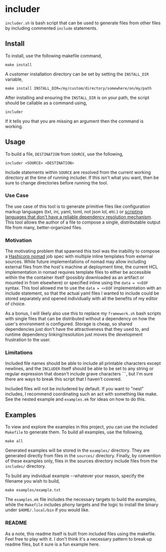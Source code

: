 # includer

`includer.sh` is bash script that can be used to generate files from other
files by including commented `include` statements.

## Install

To install, use the following makefile command,

```shell
make install
```

A customer installation directory can be set by setting the `INSTALL_DIR`
variable,

```shell
make install INSTALL_DIR=/my/custom/directory/somewhere/on/my/path
```

After installing and ensuring the `INSTALL_DIR` is on your path, the script
should be callable as a command using,

```
includer
```

If it tells you that you are missing an argument then the command is working.

## Usage
To build a file, `DESTINATION` from `SOURCE`, use the following,

```shell
includer <SOURCE> <DESTINATION>
```

Include statements within `SOURCE` are resolved from the current working
directory at the time of running includer.  If this isn't what you want,
then be sure to change directories before running the tool.

### Use Case
The use case of this tool is to generate primitive files like configuration 
markup languages (txt, ini, yaml, toml, not json lol, etc.) or
[scripting languages that don't have a reliable dependency
resolution mechanism](https://github.com/jdbeightol/framework).  This tool
allows the author of a file to compose a single, distributable output file from
many, better-organized files.

### Motivation
The motivating problem that spawned this tool was the inability to compose a
[Hashicorp nomad](https://www.nomadproject.io/) job spec with multiple inline
templates from external sources.  While future implementations of nomad may
allow including external files from the host's machine at deployment time,
the current HCL implementation in nomad requires template files to either be
accessible within the the container itself (possibly downloaded as an artifact
or mounted in from elsewhere) or specified inline using the `data = <<EOF`
syntax.  This tool allowed me to use the `data = <<EOF` implementation with an
include statement, so that the actual yaml files I wanted to include could be
stored separately and opened individually with all the benefits of my editor of
choice.

As a bonus, I will likely also use this to replace my `framework.sh` bash
scripts with single files that can be distributed without a dependency on
how the user's environment is configured.  Storage is cheap, so shared
dependencies just don't have the attractiveness that they used to, and runtime
dependency linking/resolution just moves the development frustration to the
user.

### Limitations
Included file names should be able to include all printable characters except
newlines, and the `INCLUDER` itself should be able to be set to any string or 
regular expression that doesn't include grave characters ```, but I'm sure 
there are ways to break this script that I haven't covered.

Included files will not be includered by default.  If you want to "nest"
includes, I recommend coordinating such an act with something like make.  See
the nested example and `examples.mk` for ideas on how to do this.

## Examples
To view and explore the examples in this project, you can use the included
`Makefile` to generate them.  To build all examples, use the following,

```
make all
```

Generated examples will be stored in the `examples/` directory. They are
generated directly from files in the `sources/` directory.  Finally, by
convention of these examples only, files in the sources directory include
files from the `includes/` directory.

To build any individual example --whatever your reason, specify the filename
you wish to build,

```
make examples/example.txt
```

The `examples.mk` file includes the necessary targets to build the examples,
while the `Makefile` includes phony targets and the logic to install the binary
under `$HOME/.local/bin` if you would like.

### README
As a note, this readme itself is built from included files using the makefile.
Feel free to play with it.  I don't think it's a necessary pattern to break up
readme files, but it sure is a fun example here.
